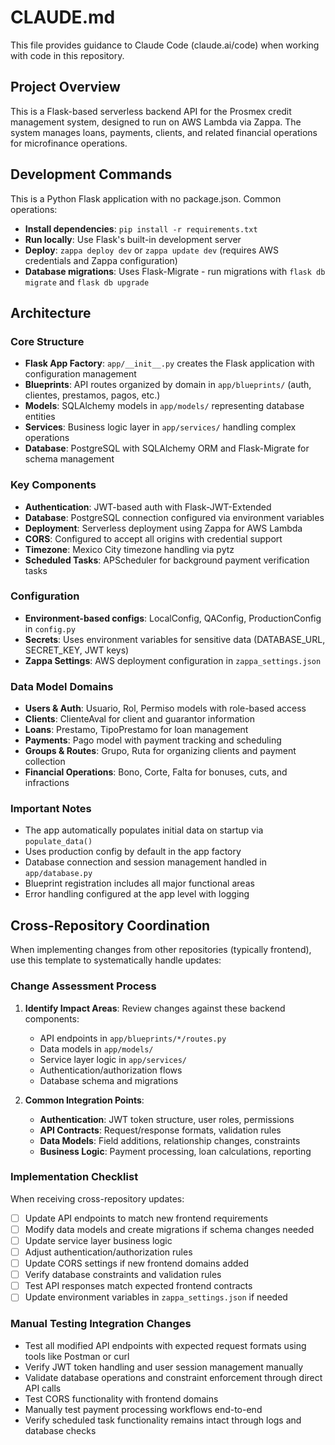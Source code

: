 # CLAUDE.md

This file provides guidance to Claude Code (claude.ai/code) when working with code in this repository.

## Project Overview

This is a Flask-based serverless backend API for the Prosmex credit management system, designed to run on AWS Lambda via Zappa. The system manages loans, payments, clients, and related financial operations for microfinance operations.

## Development Commands

This is a Python Flask application with no package.json. Common operations:

- **Install dependencies**: `pip install -r requirements.txt`
- **Run locally**: Use Flask's built-in development server
- **Deploy**: `zappa deploy dev` or `zappa update dev` (requires AWS credentials and Zappa configuration)
- **Database migrations**: Uses Flask-Migrate - run migrations with `flask db migrate` and `flask db upgrade`

## Architecture

### Core Structure
- **Flask App Factory**: `app/__init__.py` creates the Flask application with configuration management
- **Blueprints**: API routes organized by domain in `app/blueprints/` (auth, clientes, prestamos, pagos, etc.)
- **Models**: SQLAlchemy models in `app/models/` representing database entities
- **Services**: Business logic layer in `app/services/` handling complex operations
- **Database**: PostgreSQL with SQLAlchemy ORM and Flask-Migrate for schema management

### Key Components
- **Authentication**: JWT-based auth with Flask-JWT-Extended
- **Database**: PostgreSQL connection configured via environment variables
- **Deployment**: Serverless deployment using Zappa for AWS Lambda
- **CORS**: Configured to accept all origins with credential support
- **Timezone**: Mexico City timezone handling via pytz
- **Scheduled Tasks**: APScheduler for background payment verification tasks

### Configuration
- **Environment-based configs**: LocalConfig, QAConfig, ProductionConfig in `config.py`
- **Secrets**: Uses environment variables for sensitive data (DATABASE_URL, SECRET_KEY, JWT keys)
- **Zappa Settings**: AWS deployment configuration in `zappa_settings.json`

### Data Model Domains
- **Users & Auth**: Usuario, Rol, Permiso models with role-based access
- **Clients**: ClienteAval for client and guarantor information
- **Loans**: Prestamo, TipoPrestamo for loan management
- **Payments**: Pago model with payment tracking and scheduling
- **Groups & Routes**: Grupo, Ruta for organizing clients and payment collection
- **Financial Operations**: Bono, Corte, Falta for bonuses, cuts, and infractions

### Important Notes
- The app automatically populates initial data on startup via `populate_data()`
- Uses production config by default in the app factory
- Database connection and session management handled in `app/database.py`
- Blueprint registration includes all major functional areas
- Error handling configured at the app level with logging

## Cross-Repository Coordination

When implementing changes from other repositories (typically frontend), use this template to systematically handle updates:

### Change Assessment Process
1. **Identify Impact Areas**: Review changes against these backend components:
   - API endpoints in `app/blueprints/*/routes.py`
   - Data models in `app/models/`
   - Service layer logic in `app/services/`
   - Authentication/authorization flows
   - Database schema and migrations

2. **Common Integration Points**:
   - **Authentication**: JWT token structure, user roles, permissions
   - **API Contracts**: Request/response formats, validation rules
   - **Data Models**: Field additions, relationship changes, constraints
   - **Business Logic**: Payment processing, loan calculations, reporting

### Implementation Checklist
When receiving cross-repository updates:
- [ ] Update API endpoints to match new frontend requirements
- [ ] Modify data models and create migrations if schema changes needed
- [ ] Update service layer business logic
- [ ] Adjust authentication/authorization rules
- [ ] Update CORS settings if new frontend domains added
- [ ] Verify database constraints and validation rules
- [ ] Test API responses match expected frontend contracts
- [ ] Update environment variables in `zappa_settings.json` if needed

### Manual Testing Integration Changes
- Test all modified API endpoints with expected request formats using tools like Postman or curl
- Verify JWT token handling and user session management manually
- Validate database operations and constraint enforcement through direct API calls
- Test CORS functionality with frontend domains
- Manually test payment processing workflows end-to-end
- Verify scheduled task functionality remains intact through logs and database checks